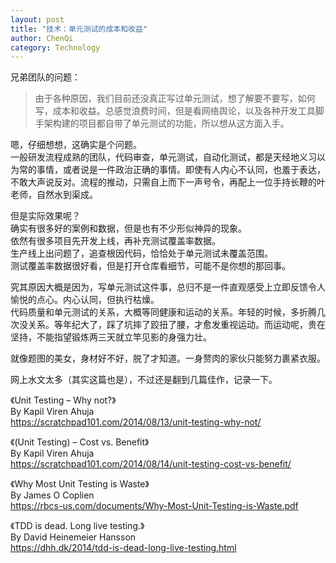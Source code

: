 ```yaml
---
layout: post
title: "技术：单元测试的成本和收益"
author: ChenQi
category: Technology
---
```


兄弟团队的问题：

> 由于各种原因，我们目前还没真正写过单元测试，想了解要不要写，如何写，成本和收益。总感觉浪费时间，但是看网络舆论，以及各种开发工具脚手架构建的项目都自带了单元测试的功能，所以想从这方面入手。

嗯，仔细想想，这确实是个问题。  
一般研发流程成熟的团队，代码审查，单元测试，自动化测试，都是天经地义习以为常的事情，或者说是一件政治正确的事情。即使有人内心不认同，也羞于表达，不敢大声说反对。流程的推动，只需自上而下一声号令，再配上一位手持长鞭的叶老师，自然水到渠成。  

但是实际效果呢？  
确实有很多好的案例和数据，但是也有不少形似神异的现象。  
依然有很多项目先开发上线，再补充测试覆盖率数据。  
生产线上出问题了，追查根因代码，恰恰处于单元测试未覆盖范围。  
测试覆盖率数据很好看，但是打开仓库看细节，可能不是你想的那回事。  

究其原因大概是因为，写单元测试这件事，总归不是一件直观感受上立即反馈令人愉悦的点心。内心认同，但执行枯燥。  
代码质量和单元测试的关系，大概等同健康和运动的关系。年轻的时候，多折腾几次没关系。等年纪大了，踩了坑摔了跤扭了腰，才愈发重视运动。而运动呢，贵在坚持，不能指望锻炼两三天就立竿见影的身强力壮。  

就像题图的美女，身材好不好，脱了才知道。一身赘肉的家伙只能努力裹紧衣服。  

网上水文太多（其实这篇也是），不过还是翻到几篇佳作，记录一下。

《Unit Testing – Why not?》  
By Kapil Viren Ahuja  
https://scratchpad101.com/2014/08/13/unit-testing-why-not/

《(Unit Testing) – Cost vs. Benefit》  
By Kapil Viren Ahuja  
https://scratchpad101.com/2014/08/14/unit-testing-cost-vs-benefit/  

《Why Most Unit Testing is Waste》  
By James O Coplien  
https://rbcs-us.com/documents/Why-Most-Unit-Testing-is-Waste.pdf  

《TDD is dead. Long live testing.》  
By David Heinemeier Hansson  
https://dhh.dk/2014/tdd-is-dead-long-live-testing.html
